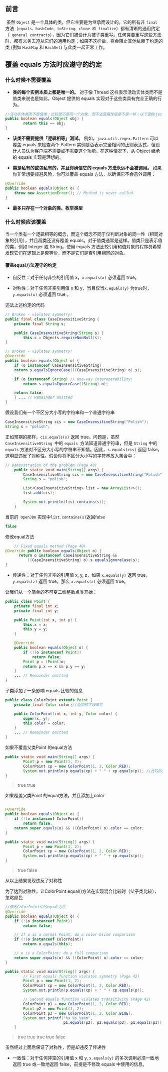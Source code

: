 ## 前言

​		虽然 `Object` 是一个具体的类，但它主要是为继承而设计的。它的所有非 `final` 方法（`equals、hashCode、toString、clone 和 finalize`）都有清晰的通用约定（` general contracts`），因为它们被设计为被子类重写。任何类要重写这些方法时，都有义务去遵从它们的通用约定；如果不这样做，将会阻止其他依赖于约定的类 (例如 `HashMap` 和 `HashSet`) 与此类一起正常工作。

## 覆盖 equals 方法时应遵守的约定

### 什么时候不需要覆盖

- **类的每个实例本质上都是唯一的。** 对于像 Thread 这样表示活动实体类而不是值类来说也是如此。Object 提供的 equals 实现对于这些类具有完全正确的行为。

```java
//活动实体类而不是值类：比较是不是同一个对象，而不去管属性值是不是一样；以下是Object中的equal方法
public boolean equals(Object obj) {
        return this == obj;
}
```

- **该类不需要提供「逻辑相等」测试。** 例如，`java.util.regex.Pattern` 可以覆盖 equals 来检查两个 Pattern 实例是否表示完全相同的正则表达式，但设计人员认为客户端不需要或不需要这个功能。在这种情况下，从 Object 继承的 equals 实现是理想的。

- **类是私有的或包私有的，并且你确信它的 equals 方法永远不会被调用。** 如果你非常想要规避风险，你可以覆盖 equals 方法，以确保它不会意外调用：

```java
@Override
public boolean equals(Object o) {
    throw new AssertionError(); // Method is never called
}
```

- **最多只存在一个对象的类、枚举类型**

### 什么时候应该覆盖

​		当一个类有一个逻辑相等的概念，而这个概念不同于仅判断对象的同一性（相同对象的引用），并且超类还没有覆盖 equals。对于值类通常是这样。值类只是表示值的类，例如 Integer 或 String。使用 equals 方法比较引用和值对象的程序员希望发现它们在逻辑上是否等价，而不是它们是否引用相同的对象。

#### 覆盖equal方法遵守的约定

- 自反性：对于任何非空的引用值 x，`x.equals(x)` 必须返回 true。

- 对称性：对于任何非空引用值 x 和 y，当且仅当`x.equals(y)` 为true时， `y.equals(x)` 必须返回 true 。

违法上述约定的代码

```java
// Broken - violates symmetry!
public final class CaseInsensitiveString {
    private final String s;

    public CaseInsensitiveString(String s) {
        this.s = Objects.requireNonNull(s);
}

// Broken - violates symmetry!
@Override
public boolean equals(Object o) {
    if (o instanceof CaseInsensitiveString)
    return s.equalsIgnoreCase(((CaseInsensitiveString) o).s);

    if (o instanceof String) // One-way interoperability!
        return s.equalsIgnoreCase((String) o);

    return false;
    } ... // Remainder omitted
}

```

假设我们有一个不区分大小写的字符串和一个普通字符串

```java
CaseInsensitiveString cis = new CaseInsensitiveString("Polish");
String s = "polish";
```

正如预期的那样，`cis.equals(s)` 返回 true。问题是，虽然 `CaseInsensitiveString `中的 `equals `方法知道普通字符串，但是 `String` 中的 `equals` 方法对不区分大小写的字符串不知情。因此，`s.equals(cis)` 返回 false，这明显违反了对称性。假设你将不区分大小写的字符串放入集合中：

```java
// Demonstration of the problem (Page 40)
    public static void main(String[] args) {
        CaseInsensitiveString cis = new CaseInsensitiveString("Polish");
        String s = "polish";

        List<CaseInsensitiveString> list = new ArrayList<>();
        list.add(cis);

        System.out.println(list.contains(s));
    }
```

当前的` OpenJDK` 实现中`list.contains(s)`返回false

```java
false
```

修改equal方法

```java
    // Fixed equals method (Page 40)
@Override public boolean equals(Object o) {
      return o instanceof CaseInsensitiveString &&
          ((CaseInsensitiveString) o).s.equalsIgnoreCase(s);
}
```

- 传递性：对于任何非空的引用值 x, y, z，如果 `x.equals(y)` 返回 true，`y.equals(z)` 返回 true，那么 `x.equals(z)` 必须返回 true。

让我们从一个简单的不可变二维整数点类开始：

```java
public class Point {
    private final int x;
    private final int y;

    public Point(int x, int y) {
        this.x = x;
        this.y = y;
    }

    @Override
    public boolean equals(Object o) {
        if (!(o instanceof Point))
            return false;
        Point p = (Point)o;
        return p.x == x && p.y == y;
    }
    ... // Remainder omitted
}

```

子类添加了一条影响 equals 比较的信息

```java
public class ColorPoint extends Point {
    private final Color color;//添加的字段属性

    public ColorPoint(int x, int y, Color color) {
        super(x, y);
        this.color = color;
    }
    ... // Remainder omitted
}

```

如果不覆盖父类Point 的equal方法

```java
public static void main(String[] args) {
        Point p = new Point(1, 2);
        ColorPoint cp = new ColorPoint(1, 2, Color.RED);
        System.out.println(p.equals(cp) + " " + cp.equals(p)); //比较的是x,y两个值是否相等
}
```

> true  true

如果覆盖父类Point 的equal方法，并且添加上color

```java

@Override
public boolean equals(Object o) {
    if (!(o instanceof ColorPoint))
        return false;
    return super.equals(o) && ((ColorPoint) o).color == color;
}
```

```java
public static void main(String[] args) {
        Point p = new Point(1, 2);
        ColorPoint cp = new ColorPoint(1, 2, Color.RED);
        System.out.println(p.equals(cp) + " " + cp.equals(p)); 
}
```

> true  false

从以上结果发现违反了对称性

为了达到对称性，让ColorPoint.equal()方法在实现混合比较时（父子类比较），忽略颜色

```java
//修改ColorPoint中的equal方法
@Override
public boolean equals(Object o) {
    if (!(o instanceof Point))
        return false;

    // If o is a normal Point, do a color-blind comparison
    if (!(o instanceof ColorPoint))
        return o.equals(this);

    // o is a ColorPoint; do a full comparison
    return super.equals(o) && ((ColorPoint) o).color == color;
}

```

```java
public static void main(String[] args) {
        // First equals function violates symmetry (Page 42)
        Point p = new Point(1, 2);
        ColorPoint cp = new ColorPoint(1, 2, Color.RED);
        System.out.println(p.equals(cp) + " " + cp.equals(p));

        // Second equals function violates transitivity (Page 42)
        ColorPoint p1 = new ColorPoint(1, 2, Color.RED);
        Point p2 = new Point(1, 2);
        ColorPoint p3 = new ColorPoint(1, 2, Color.BLUE);
        System.out.printf("%s %s %s%n",
                          p1.equals(p2), p2.equals(p3), p1.equals(p3));
    }
```

> true true
> true true false

虽然经过上面后保证了对称性，但是却违反了传递性

- 一致性：对于任何非空的引用值 x 和 y, `x.equals(y)` 的多次调用必须一致地返回 true 或一致地返回 false，前提是不修改 equals 中使用的信息。

